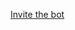 [Invite the bot](https://discord.com/api/oauth2/authorize?client_id=1190276799406559232&permissions=2147534848&scope=bot+applications.commands)